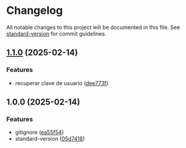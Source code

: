 # Changelog

All notable changes to this project will be documented in this file. See [standard-version](https://github.com/conventional-changelog/standard-version) for commit guidelines.

## [1.1.0](https://github.com/LuisSubiabre/g71-backend/compare/v1.0.0...v1.1.0) (2025-02-14)


### Features

* recuperar clave de usuario ([dee773f](https://github.com/LuisSubiabre/g71-backend/commit/dee773f5225cf96bbfa0dbcb37d8d5b1aaf5edaa))

## 1.0.0 (2025-02-14)


### Features

* gitignore ([ea55f54](https://github.com/LuisSubiabre/g71-backend/commit/ea55f54fb3b6361e9873150cd65223ae56a49918))
* standard-version ([05d7418](https://github.com/LuisSubiabre/g71-backend/commit/05d7418134cbd4e1a9cfd6621228ae0cb0793ecd))
